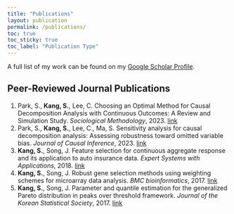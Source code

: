 ```yaml
---
title: "Publications"
layout: publication
permalink: /publications/
toc: true
toc_sticky: true
toc_label: "Publication Type"
---
```


A full list of my work can be found on my [Google Scholar Profile](https://scholar.google.com/citations?user=TEMaE9IAAAAJ&hl=en).

## Peer-Reviewed Journal Publications

1. Park, S., **Kang, S.**, Lee, C. Choosing an Optimal Method for Causal Decomposition Analysis with Continuous Outcomes: A Review and Simulation Study. *Sociological Methodology*, 2023. [link](https://journals.sagepub.com/doi/10.1177/00811750231183711)
1. Park, S., **Kang, S.**, Lee, C., Ma, S. Sensitivity analysis for causal decomposition analysis: Assessing robustness toward omitted variable bias. *Journal of Causal Inference*, 2023. [link](https://doi.org/10.1515/jci-2022-0031)
1. **Kang, S.**, Song, J. Feature selection for continuous aggregate response and its application to auto insurance data. *Expert Systems with Applications*, 2018. [link](https://www.sciencedirect.com/science/article/abs/pii/S0957417417306760)
1. **Kang, S.**, Song, J. Robust gene selection methods using weighting schemes for microarray data analysis. *BMC bioinformatics*, 2017. [link](https://link.springer.com/article/10.1186/s12859-017-1810-x)
1. **Kang, S.**, Song, J. Parameter and quantile estimation for the generalized Pareto distribution in peaks over threshold framework. *Journal of the Korean Statistical Society*, 2017. [link](https://link.springer.com/article/10.1016/j.jkss.2017.02.003)

